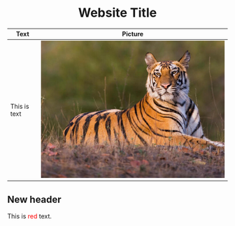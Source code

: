 <!DOCTYPE html>
<html>
<head>
</head>
<body>

<h1 align="center"> Website Title </h1>

Text | Picture
------- | -------
This is text | ![Cool Tiger](Pictures/Tiger.jpg)

<h2> New header </h2>

This is <span style="color: red;">red</span> text.
  
</body>
</html>
